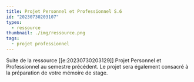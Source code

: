```yaml
---
title: Projet Personnel et Professionnel S.6
id: "20230730203107"
types:
  - ressource
thumbnail: ./img/ressource.png
tags:
  - projet professionnel
---
```

Suite de la ressource [[e:20230730203129]] Projet Personnel et Professionnel au semestre précédent.
Le projet sera également consacré à la préparation de votre mémoire de stage.